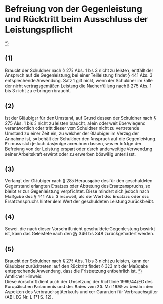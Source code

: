 # Befreiung von der Gegenleistung und Rücktritt beim Ausschluss der Leistungspflicht

[\*)](#BJNR001950896BJNE031902377) 

## (1)

 Braucht der Schuldner nach § 275 Abs. 1 bis 3 nicht zu leisten, entfällt der Anspruch auf die Gegenleistung; bei einer Teilleistung findet § 441 Abs. 3 entsprechende Anwendung. Satz 1 gilt nicht, wenn der Schuldner im Falle der nicht vertragsgemäßen Leistung die Nacherfüllung nach § 275 Abs. 1 bis 3 nicht zu erbringen braucht.

## (2)

 Ist der Gläubiger für den Umstand, auf Grund dessen der Schuldner nach § 275 Abs. 1 bis 3 nicht zu leisten braucht, allein oder weit überwiegend verantwortlich oder tritt dieser vom Schuldner nicht zu vertretende Umstand zu einer Zeit ein, zu welcher der Gläubiger im Verzug der Annahme ist, so behält der Schuldner den Anspruch auf die Gegenleistung. Er muss sich jedoch dasjenige anrechnen lassen, was er infolge der Befreiung von der Leistung erspart oder durch anderweitige Verwendung seiner Arbeitskraft erwirbt oder zu erwerben böswillig unterlässt.

## (3)

 Verlangt der Gläubiger nach § 285 Herausgabe des für den geschuldeten Gegenstand erlangten Ersatzes oder Abtretung des Ersatzanspruchs, so bleibt er zur Gegenleistung verpflichtet. Diese mindert sich jedoch nach Maßgabe des § 441 Abs. 3 insoweit, als der Wert des Ersatzes oder des Ersatzanspruchs hinter dem Wert der geschuldeten Leistung zurückbleibt.

## (4)

 Soweit die nach dieser Vorschrift nicht geschuldete Gegenleistung bewirkt ist, kann das Geleistete nach den §§ 346 bis 348 zurückgefordert werden.

## (5)

 Braucht der Schuldner nach § 275 Abs. 1 bis 3 nicht zu leisten, kann der Gläubiger zurücktreten; auf den Rücktritt findet § 323 mit der Maßgabe entsprechende Anwendung, dass die Fristsetzung entbehrlich ist. [\*)](#FnR.BJNR001950896BJNE031902377) 
Amtlicher Hinweis:  
Diese Vorschrift dient auch der Umsetzung der Richtlinie 1999/44/EG des Europäischen Parlaments und des Rates vom 25. Mai 1999 zu bestimmten Aspekten des Verbrauchsgüterkaufs und der Garantien für Verbrauchsgüter (ABl. EG Nr. L 171 S. 12).
 

